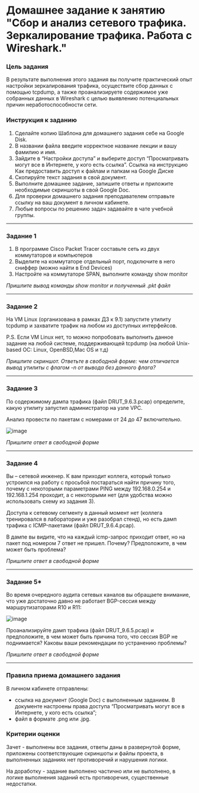 # Домашнее задание к занятию "Сбор и анализ сетевого трафика. Зеркалирование трафика. Работа с Wireshark."

### Цель задания

В результате выполнения этого задания вы получите практический опыт настройки зеркалирования трафика, осуществите сбор данных с помощью tcpdump, а также проанализируете содержимое уже собранных данных в Wireshark с целью выявлению потенциальных причин неработоспособности сети.


### Инструкция к заданию

1. Сделайте копию Шаблона для домашнего задания себе на Google Disk.
2. В названии файла введите корректное название лекции и вашу фамилию и имя.
3. Зайдите в “Настройки доступа” и выберите доступ “Просматривать могут все в Интернете, у кого есть ссылка”. Ссылка на инструкцию Как предоставить доступ к файлам и папкам на Google Диске
4. Скопируйте текст задания в свой документ.
5. Выполните домашнее задание, запишите ответы и приложите необходимые скриншоты в свой Google Doc.
6. Для проверки домашнего задания преподавателем отправьте ссылку на ваш документ в личном кабинете.
7. Любые вопросы по решению задач задавайте в чате учебной группы.


------

### Задание 1

1. В программе Cisco Packet Tracer составьте сеть из двух коммутаторов и компьютеров
2. Выделите на коммутаторе отдельный порт, подключите в него сниффер (можно найти в End Devices)
3. Настройте на коммутаторе SPAN, выполните команду show monitor

*Пришлите вывод команды show monitor и полученный .pkt файл*

------ 

### Задание 2

На VM Linux (организована в рамках ДЗ к 9.1) запустите утилиту tcpdump и захватите трафик на любом из доступных интерфейсов. 

P.S. Если VM Linux нет, то можно попробовать выполнить данное задание на любой системе, поддерживающей tcpdump (на любой Unix-based ОС: Linux, OpenBSD,Mac OS и т.д)


*Пришлите скриншот. Ответьте в свободной форме: чем отличается вывод утилиты с флагом -n от вывода без данного флага?* 

------

### Задание 3

По содержимому дампа трафика (файл DRUT_9.6.3.pcap) определите, какую утилиту запустил администратор на узле VPC. 

Анализ провести по пакетам с номерами от 24 до 47 включительно.

![image](https://user-images.githubusercontent.com/54213636/184674179-3e5dd212-d66c-42c8-b345-67c9d1d66468.png)

*Пришлите ответ в свободной форме*

------

### Задание 4

Вы – сетевой инженер. К вам приходит коллега, который только устроился на работу с просьбой постараться найти причину того, почему с некоторыми параметрами PING между 192.168.0.254 и 192.168.1.254 проходит, а с некоторыми нет (для удобства можно использовать схему из задания 3). 

Доступа к сетевому сегменту в данный момент нет (коллега тренировался в лаборатории и уже разобрал стенд), но есть дамп трафика с ICMP-пакетами (файл DRUT_9.6.4.pcap). 

В дампе вы видите, что на каждый icmp-запрос приходит ответ, но на пакет под номером 7 ответ не пришел. Почему? Предположите, в чем может быть проблема?

*Пришлите ответ в свободной форме*

------

### Задание 5* 

Во время очередного аудита сетевых каналов вы обращаете внимание, что уже достаточно давно не работает BGP-сессия между маршрутизаторами R10 и R11: 

![image](https://user-images.githubusercontent.com/54213636/184675365-7d506b0d-3939-4713-9734-667e1843fc42.png)

Проанализируйте дамп трафика (файл DRUT_9.6.5.pcap) и предположите, в чем может быть причина того, что сессия BGP не поднимается? Каковы ваши рекомендации по устранению проблемы?

*Пришлите ответ в свободной форме*

------

### Правила приема домашнего задания

В личном кабинете отправлены:

- ссылка на документ (Google Doc) с выполненным заданием. В документе настроены права доступа “Просматривать могут все в Интернете, у кого есть ссылка”;
- файл в формате .png или .jpg.


### Критерии оценки

Зачет - выполнены все задания, ответы даны в развернутой форме, приложены соответствующие скриншоты и файлы проекта, в выполненных заданиях нет противоречий и нарушения логики.

На доработку - задание выполнено частично или не выполнено, в логике выполнения заданий есть противоречия, существенные недостатки.
